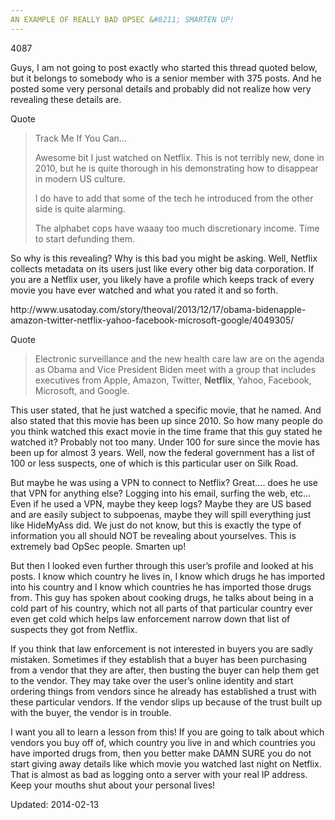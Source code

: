 ```yaml
---
AN EXAMPLE OF REALLY BAD OPSEC &#8211; SMARTEN UP!
---
```

4087


<p>Guys, I am not going to post exactly who started this thread quoted below, but it belongs to somebody who is a senior member with 375 posts. And he posted some very personal details and probably did not realize how very revealing these details are.</p>
<div>
<div>Quote</div>
</div>
<blockquote><p>Track Me If You Can&#8230;</p>
<p>Awesome bit I just watched on Netflix. This is not terribly new, done in 2010, but he is quite thorough in his demonstrating how to disappear in modern US culture.</p>
<p>I do have to add that some of the tech he introduced from the other side is quite alarming.</p>
<p>The alphabet cops have waaay too much discretionary income. Time to start defunding them.</p></blockquote>
<p>So why is this revealing? Why is this bad you might be asking. Well, Netflix collects metadata on its users just like every other big data corporation. If you are a Netflix user, you likely have a profile which keeps track of every movie you have ever watched and what you rated it and so forth.</p>
<p>http://www.usatoday.com/story/theoval/2013/12/17/obama-bidenapple-amazon-twitter-netflix-yahoo-facebook-microsoft-google/4049305/</p>
<div>
<div>Quote</div>
</div>
<blockquote><p>Electronic surveillance and the new health care law are on the agenda as Obama and Vice President Biden meet with a group that includes executives from Apple, Amazon, Twitter, <strong>Netflix</strong>, Yahoo, Facebook, Microsoft, and Google.</p></blockquote>
<p>This user stated, that he just watched a specific movie, that he named. And also stated that this movie has been up since 2010. So how many people do you think watched this exact movie in the time frame that this guy stated he watched it? Probably not too many. Under 100 for sure since the movie has been up for almost 3 years. Well, now the federal government has a list of 100 or less suspects, one of which is this particular user on Silk Road.</p>
<p>But maybe he was using a VPN to connect to Netflix? Great&#8230;. does he use that VPN for anything else? Logging into his email, surfing the web, etc&#8230; Even if he used a VPN, maybe they keep logs? Maybe they are US based and are easily subject to subpoenas, maybe they will spill everything just like HideMyAss did. We just do not know, but this is exactly the type of information you all should NOT be revealing about yourselves. This is extremely bad OpSec people. Smarten up!</p>
<p>But then I looked even further through this user&#8217;s profile and looked at his posts. I know which country he lives in, I know which drugs he has imported into his country and I know which countries he has imported those drugs from. This guy has spoken about cooking drugs, he talks about being in a cold part of his country, which not all parts of that particular country ever even get cold which helps law enforcement narrow down that list of suspects they got from Netflix.</p>
<p>If you think that law enforcement is not interested in buyers you are sadly mistaken. Sometimes if they establish that a buyer has been purchasing from a vendor that they are after, then busting the buyer can help them get to the vendor. They may take over the user&#8217;s online identity and start ordering things from vendors since he already has established a trust with these particular vendors. If the vendor slips up because of the trust built up with the buyer, the vendor is in trouble.</p>
<p>I want you all to learn a lesson from this! If you are going to talk about which vendors you buy off of, which country you live in and which countries you have imported drugs from, then you better make DAMN SURE you do not start giving away details like which movie you watched last night on Netflix. That is almost as bad as logging onto a server with your real IP address. Keep your mouths shut about your personal lives!</p>

Updated: 2014-02-13

